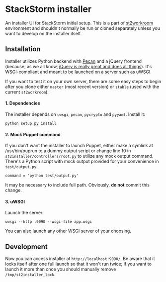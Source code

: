 # StackStorm installer

An installer UI for StackStorm initial setup. This is a part of [st2workroom](https://github.com/StackStorm/st2workroom) environment and shouldn't normally be run or cloned separately unless you want to develop on the installer itself.

## Installation

Installer utilizes Python backend with [Pecan](http://pecanpy.org) and a jQuery frontend (because, as we all know, [jQuery is really great and does all things](http://i.imgur.com/ifO2JrX.gif)). It's WSGI-compliant and meant to be launched on a server such as uWSGI.

If you want to test it on your own server, there are some easy steps to begin after you clone either `master` (most recent version) or `stable` (used with the current `st2workroom`):

#### 1. Dependencies
The installer depends on `uwsgi`, `pecan`, `pycrypto` and `pyyaml`. Install it:
```
python setup.py install
```

#### 2. Mock Puppet command
If you don't want the installer to launch Puppet, either make a symlink at /usr/bin/puprun to a dummy output script or change line 10 in `st2installer/controllers/root.py` to utilize any mock output command. There's a Python script with mock output provided for your convenience in `test/output.py`:
```
command = 'python test/output.py'
```
It may be necessary to include full path. Obviously, **do not** commit this change.


#### 3. uWSGI
Launch the server:
```
uwsgi --http :9090 --wsgi-file app.wsgi
```
You can also launch any other WSGI server of your choosing.

## Development

Now you can access installer at `http://localhost:9090/`. Be aware that it locks itself after one full launch so that it won't run twice; if you want to launch it more than once you should manually remove `/tmp/st2installer_lock`.
